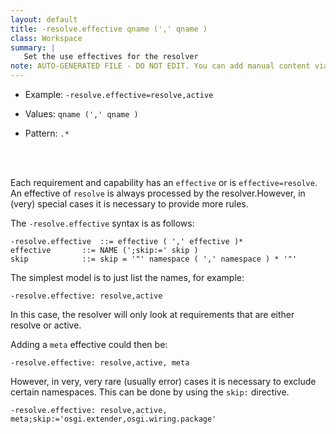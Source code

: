 ```yaml
---
layout: default
title: -resolve.effective qname (',' qname )
class: Workspace
summary: |
   Set the use effectives for the resolver
note: AUTO-GENERATED FILE - DO NOT EDIT. You can add manual content via same filename in ext folder. 
---
```


- Example: `-resolve.effective=resolve,active`

- Values: `qname (',' qname )`

- Pattern: `.*`

<!-- Manual content from: ext/resolve.effective.md --><br /><br />

Each requirement and capability has an `effective` or is `effective=resolve`. An effective of `resolve` is always processed by the resolver.However, in (very) special cases it is necessary to provide more rules.

The `-resolve.effective` syntax is as follows:

	-resolve.effective 	::= effective ( ',' effective )*
	effective		::= NAME (';skip:=' skip )
	skip			::= skip = '"' namespace ( ',' namespace ) * '"'

The simplest model is to just list the names, for example:

	-resolve.effective: resolve,active

In this case, the resolver will only look at requirements that are either resolve or active.

Adding a `meta` effective could then be:

	-resolve.effective: resolve,active, meta

However, in very, very rare (usually error) cases it is necessary to exclude certain namespaces. This can be done by using the `skip:` directive.

	-resolve.effective: resolve,active, meta;skip:='osgi.extender,osgi.wiring.package'
